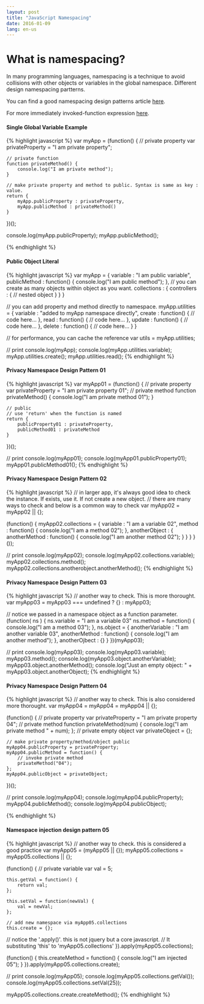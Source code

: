 ```yaml
---
layout: post
title: "JavaScript Namespacing"
date: 2016-01-09
lang: en-us
---
```


# What is namespacing?

In many programming languages, namespacing is a technique to avoid collisions with other objects or variables in the global namespace. Different design namespacing partterns.

You can find a good namespacing design patterns article [here][jsNamespacing].

For more immediately invoked-function expression [here][iife].

#### Single Global Variable Example

{% highlight javascript %}
var myApp = (function() {
	// private property
	var privateProperty = "I am private property";

	// private function
	function privateMethod() {
		console.log("I am private method");
	}

	// make private property and method to public. Syntax is same as key : value.
	return {
		myApp.publicProperty : privateProperty,
		myApp.publicMethod : privateMethod()
	}
})();

console.log(myApp.publicProperty);
myApp.publicMethod();

{% endhighlight %}

#### Public Object Literal

{% highlight javascript %}
var myApp = {
	variable : "I am public variable",
	publicMethod : function() {
		console.log("I am public method");
	},
	// you can create as many objects within object as you want.
	collections : {
		controllers : {
			// nested object
		}
	}
}

// you can add property and method directly to namespace.
myApp.utilities = {
	variable : "added to myApp namespace directly",
	create : function() {
		// code here...
	},
	read : function() {
		// code here...
	},
	update : function() {
		// code here...
	},
	delete : function() {
		// code here...
	}
}

// for performance, you can cache the reference
var utils = myApp.utilities;

// print
console.log(myApp);
console.log(myApp.utilities.variable);
myApp.utilities.create();
myApp.utilities.read();
{% endhighlight %}


#### Privacy Namespace Design Pattern 01

{% highlight javascript %}
var myApp01 = (function() {
	// private property
	var privateProperty = "I am private property 01";
	// private method
	function privateMethod() {
		console.log("I am private method 01");
	}

	// public
	// use 'return' when the function is named
	return {
		publicProperty01 : privateProperty,
		publicMethod01 : privateMethod
	}
})();

// print
console.log(myApp01);
console.log(myApp01.publicProperty01);
myApp01.publicMethod01();
{% endhighlight %}


#### Privacy Namespace Design Pattern 02

{% highlight javascript %}
// in larger app, it's always good idea to check the instance. If exists, use it. If not create a new object.
// there are many ways to check and below is a common way to check
var myApp02 = myApp02 || {};

(function() {
	myApp02.collections = {
		variable : "I am a variable 02",
		method : function() {
			console.log("I am a method 02");
		},
		anotherObject : {
			anotherMethod : function() {
				console.log("I am another method 02");
			}
		}
	}
}());

// print
console.log(myApp02);
console.log(myApp02.collections.variable);
myApp02.collections.method();
myApp02.collections.anotherobject.anotherMethod();
{% endhighlight %}


#### Privacy Namespace Design Pattern 03

{% highlight javascript %}
// another way to check. This is more thorought.
var myApp03 = myApp03 === undefined ? {} : myApp03;

// notice we passed in a namespace object as a function parameter.
(function( ns ) {
	ns.variable = "I am a variable 03"
	ns.method = function() {
		console.log("I am a method 03");
	},
	ns.object = {
		anotherVariable : "I am another variable 03",
		anotherMethod : function() {
			console.log("I am another method");
		},
		anotherOjbect : {}
	}
})(myApp03);

// print
console.log(myApp03);
console.log(myApp03.variable);
myApp03.method();
console.log(myApp03.object.anotherVariable);
myApp03.object.anotherMethod();
console.log("Just an empty object: " + myApp03.object.anotherObject);
{% endhighlight %}


#### Privacy Namespace Design Pattern 04

{% highlight javascript %}
// another way to check. This is also considered more thorought.
var myApp04 = myApp04 = myApp04 || {};

(function() {
	// private property
	var privateProperty = "I am private property 04";
	// private method
	function privateMethod(num) {
		console.log("I am private method " + num);
	};
	// private empty object
	var privateObject = {};

	// make private property/method/object public
	myApp04.publicProperty = privateProperty;
	myApp04.publicMethod = function() {
		// invoke private method
		privateMethod("04");
	};
	myApp04.publicObject = privateObject;
})();

// print
console.log(myApp04);
console.log(myApp04.publicProperty);
myApp04.publicMethod();
console.log(myApp04.publicObject);

{% endhighlight %}


#### Namespace injection design pattern 05

{% highlight javascript %}
// another way to check. this is considered a good practice
var myApp05 = (myApp05 || {});
myApp05.collections = myApp05.collections || {};

(function() {
	// private variable
	var val = 5;

	this.getVal = function() {
		return val;
	};

	this.setVal = function(newVal) {
		val = newVal;
	};

	// add new namespace via myApp05.collections
	this.create = {};

// notice the '.apply()'. this is not jquery but a core javascript.
// It substituting 'this' to 'myApp05.collections'
}).apply(myApp05.collections);

(function() {
	this.createMethod = function() {
		console.log("I am injected 05");
	}
}).apply(myApp05.collections.create);

// print
console.log(myApp05);
console.log(myApp05.collections.getVal());
console.log(myApp05.collections.setVal(25));

myApp05.collections.create.createMethod();
{% endhighlight %}


[jsNamespacing]: https://addyosmani.com/blog/essential-js-namespacing/
[iife]: http://benalman.com/news/2010/11/immediately-invoked-function-expression/